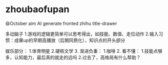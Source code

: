 # zhoubaofupan
😆October aim
    AI generate fronted
    zhihu title-drawer

多动脑子
    1.游戏的逻辑更简单可以思考得出，如技能、数值、走位动作
    2.输入习惯：成果up的早期高播放（后期同质化），知识点的开头部分

娱乐部分：
    1.体育明星
    2.硬核文学
    3.
渐进负重：
    1.咖啡
    2.
看不懂：
    1.技能点够多，认知能力，最后真的就走的远吗
    2.过去了，高格局有什么帮助？
